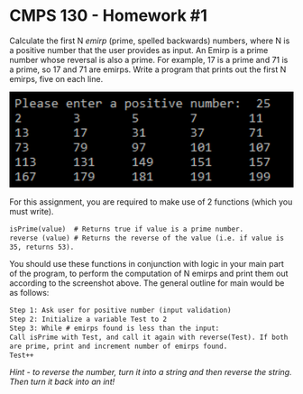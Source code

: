 # CMPS 130 - Homework #1

Calculate the first N *emirp* (prime, spelled backwards) numbers, where N is a positive number that the user provides as input. An Emirp is a prime number whose reversal is also a prime. For example, 17 is a prime and 71 is a prime, so 17 and 71 are emirps. Write a program that prints out the first N emirps, five on each line.

<img src="out.png"/>

For this assignment, you are required to make use of 2 functions (which you must write).
```
isPrime(value)  # Returns true if value is a prime number.
reverse (value) # Returns the reverse of the value (i.e. if value is 35, returns 53).
```

You should use these functions in conjunction with logic in your main part of the program, to perform the computation of N emirps and print them out according to the screenshot above. The general outline for main would be as follows:

```
Step 1: Ask user for positive number (input validation)
Step 2: Initialize a variable Test to 2
Step 3: While # emirps found is less than the input:
Call isPrime with Test, and call it again with reverse(Test). If both are prime, print and increment number of emirps found.
Test++
```
*Hint - to reverse the number, turn it into a string and then reverse the string.  Then turn it back into an int!*
